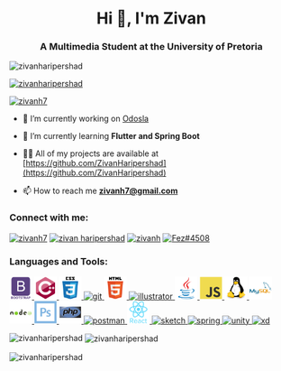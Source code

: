 <h1 align="center">Hi 👋, I'm Zivan</h1>
<h3 align="center">A Multimedia Student at the University of Pretoria</h3>

<p align="left"> <img src="https://komarev.com/ghpvc/?username=zivanharipershad&label=Profile%20views&color=0e75b6&style=flat" alt="zivanharipershad" /> </p>

<p align="left"> <a href="https://github.com/ryo-ma/github-profile-trophy"><img src="https://github-profile-trophy.vercel.app/?username=zivanharipershad" alt="zivanharipershad" /></a> </p>

<p align="left"> <a href="https://twitter.com/zivanh7" target="blank"><img src="https://img.shields.io/twitter/follow/zivanh7?logo=twitter&style=for-the-badge" alt="zivanh7" /></a> </p>

- 🔭 I’m currently working on [Odosla](https://github.com/COS301-SE-2021/Odosla)

- 🌱 I’m currently learning **Flutter and Spring Boot**

- 👨‍💻 All of my projects are available at [https://github.com/ZivanHaripershad](https://github.com/ZivanHaripershad)

- 📫 How to reach me **zivanh7@gmail.com**

<h3 align="left">Connect with me:</h3>
<p align="left">
<a href="https://twitter.com/zivanh7" target="blank"><img align="center" src="https://cdn.iconscout.com/icon/free/png-256/twitter-1796358-1524229.png" alt="zivanh7" height="30" width="40" /></a>
<a href="https://linkedin.com/in/zivan haripershad" target="blank"><img align="center" src="https://raw.githubusercontent.com/rahuldkjain/github-profile-readme-generator/neutral-icons/src/images/icons/Social/linked-in-alt.svg" alt="zivan haripershad" height="30" width="40" /></a>
<a href="https://instagram.com/zivanh" target="blank"><img align="center" src="https://raw.githubusercontent.com/rahuldkjain/github-profile-readme-generator/neutral-icons/src/images/icons/Social/instagram.svg" alt="zivanh" height="30" width="40" /></a>
<a href="https://discord.gg/Fez#4508" target="blank"><img align="center" src="https://raw.githubusercontent.com/rahuldkjain/github-profile-readme-generator/neutral-icons/src/images/icons/Social/discord.svg" alt="Fez#4508" height="30" width="40" /></a>
</p>

<h3 align="left">Languages and Tools:</h3>
<p align="left"> <a href="https://getbootstrap.com" target="_blank"> <img src="https://raw.githubusercontent.com/devicons/devicon/master/icons/bootstrap/bootstrap-plain-wordmark.svg" alt="bootstrap" width="40" height="40"/> </a> <a href="https://www.w3schools.com/cpp/" target="_blank"> <img src="https://raw.githubusercontent.com/devicons/devicon/master/icons/cplusplus/cplusplus-original.svg" alt="cplusplus" width="40" height="40"/> </a> <a href="https://www.w3schools.com/css/" target="_blank"> <img src="https://raw.githubusercontent.com/devicons/devicon/master/icons/css3/css3-original-wordmark.svg" alt="css3" width="40" height="40"/> </a> <a href="https://git-scm.com/" target="_blank"> <img src="https://www.vectorlogo.zone/logos/git-scm/git-scm-icon.svg" alt="git" width="40" height="40"/> </a> <a href="https://www.w3.org/html/" target="_blank"> <img src="https://raw.githubusercontent.com/devicons/devicon/master/icons/html5/html5-original-wordmark.svg" alt="html5" width="40" height="40"/> </a> <a href="https://www.adobe.com/in/products/illustrator.html" target="_blank"> <img src="https://www.vectorlogo.zone/logos/adobe_illustrator/adobe_illustrator-icon.svg" alt="illustrator" width="40" height="40"/> </a> <a href="https://www.java.com" target="_blank"> <img src="https://raw.githubusercontent.com/devicons/devicon/master/icons/java/java-original.svg" alt="java" width="40" height="40"/> </a> <a href="https://developer.mozilla.org/en-US/docs/Web/JavaScript" target="_blank"> <img src="https://raw.githubusercontent.com/devicons/devicon/master/icons/javascript/javascript-original.svg" alt="javascript" width="40" height="40"/> </a> <a href="https://www.linux.org/" target="_blank"> <img src="https://raw.githubusercontent.com/devicons/devicon/master/icons/linux/linux-original.svg" alt="linux" width="40" height="40"/> </a> <a href="https://www.mysql.com/" target="_blank"> <img src="https://raw.githubusercontent.com/devicons/devicon/master/icons/mysql/mysql-original-wordmark.svg" alt="mysql" width="40" height="40"/> </a> <a href="https://nodejs.org" target="_blank"> <img src="https://raw.githubusercontent.com/devicons/devicon/master/icons/nodejs/nodejs-original-wordmark.svg" alt="nodejs" width="40" height="40"/> </a> <a href="https://www.photoshop.com/en" target="_blank"> <img src="https://raw.githubusercontent.com/devicons/devicon/master/icons/photoshop/photoshop-line.svg" alt="photoshop" width="40" height="40"/> </a> <a href="https://www.php.net" target="_blank"> <img src="https://raw.githubusercontent.com/devicons/devicon/master/icons/php/php-original.svg" alt="php" width="40" height="40"/> </a> <a href="https://postman.com" target="_blank"> <img src="https://www.vectorlogo.zone/logos/getpostman/getpostman-icon.svg" alt="postman" width="40" height="40"/> </a> <a href="https://reactjs.org/" target="_blank"> <img src="https://raw.githubusercontent.com/devicons/devicon/master/icons/react/react-original-wordmark.svg" alt="react" width="40" height="40"/> </a> <a href="https://www.sketch.com/" target="_blank"> <img src="https://www.vectorlogo.zone/logos/sketchapp/sketchapp-icon.svg" alt="sketch" width="40" height="40"/> </a> <a href="https://spring.io/" target="_blank"> <img src="https://www.vectorlogo.zone/logos/springio/springio-icon.svg" alt="spring" width="40" height="40"/> </a> <a href="https://unity.com/" target="_blank"> <img src="https://www.vectorlogo.zone/logos/unity3d/unity3d-icon.svg" alt="unity" width="40" height="40"/> </a> <a href="https://www.adobe.com/products/xd.html" target="_blank"> <img src="https://cdn.worldvectorlogo.com/logos/adobe-xd.svg" alt="xd" width="40" height="40"/> </a> </p>

<p><img align="left" src="https://github-readme-stats.vercel.app/api/top-langs?username=zivanharipershad&show_icons=true&locale=en&layout=compact" alt="zivanharipershad" /></p>

<p>&nbsp;<img align="center" src="https://github-readme-stats.vercel.app/api?username=zivanharipershad&show_icons=true&locale=en" alt="zivanharipershad" /></p>

<p><img align="center" src="https://github-readme-streak-stats.herokuapp.com/?user=zivanharipershad&" alt="zivanharipershad" /></p>
